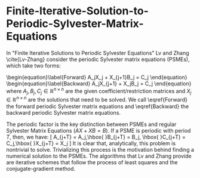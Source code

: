 # Finite-Iterative-Solution-to-Periodic-Sylvester-Matrix-Equations

In "Finite Iterative Solutions to Periodic Sylvester Equations" Lv and Zhang \cite{Lv-Zhang} consider the periodic Sylvester matrix equations (PSMEs), which take two forms: 

\begin{equation}\label{Forward}
A_jX_j + X_{j+1}B_j = C_j
\end{equation}
\begin{equation}\label{Backward}
A_jX_{j+1} + X_jB_j = C_j
\end{equation}
where $A_j,B_j,C_j\in\mathbb{R}^{n\times n}$ are the given coefficient/restriction matrices and $X_j\in\mathbb{R}^{n\times n}$ are the solutions that need to be solved. We call \eqref{Forward} the forward periodic Sylvester matrix equations and \eqref{Backward} the backward periodic Sylvester matrix equations. 


The periodic factor is the key distinction between PSMEs and regular Sylvester Matrix Equations ($AX + XB = B$). If a PSME is periodic with period $T$, then, we have:
\[
A_{j+T} = A_j,\hbox{ }B_{j+T} = B_j, \hbox{ }C_{j+T} = C_j,\hbox{ }X_{j+T} = X_j
\]
It is clear that, analytically, this problem is nontrivial to solve. Trivializing this process is the motivation behind finding a numerical solution to the PSMEs. The algorithms that Lv and Zhang provide are iterative schemes that follow the process of least squares and the conjugate-gradient method. 

